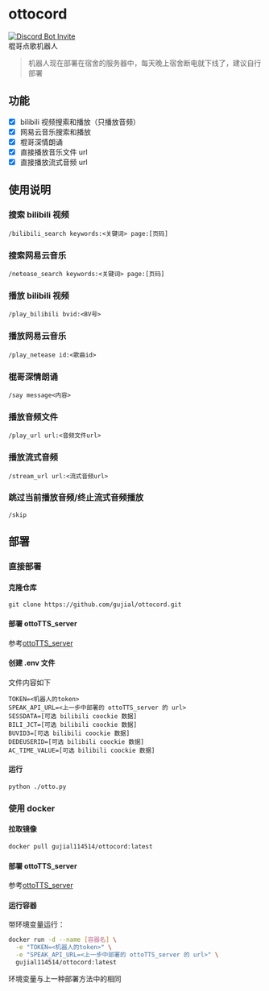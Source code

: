 # ottocord
[![Discord Bot Invite](https://img.shields.io/badge/Invite_My_Bot_to_Your_Server-5865F2?style=for-the-badge&logo=discord&logoColor=white)](https://discord.com/oauth2/authorize?client_id=1358306377159675940&permissions=2150648320&integration_type=0&scope=bot+applications.commands)
</br>棍哥点歌机器人
> 机器人现在部署在宿舍的服务器中，每天晚上宿舍断电就下线了，建议自行部署
## 功能
- [x] bilibili 视频搜索和播放（只播放音频）
- [x] 网易云音乐搜索和播放
- [x] 棍哥深情朗诵
- [x] 直接播放音乐文件 url
- [x] 直接播放流式音频 url

## 使用说明

### 搜索 bilibili 视频
```shell
/bilibili_search keywords:<关键词> page:[页码]
```

### 搜索网易云音乐
```shell
/netease_search keywords:<关键词> page:[页码]
```

### 播放 bilibili 视频
```shell
/play_bilibili bvid:<BV号>
```

### 播放网易云音乐
```shell
/play_netease id:<歌曲id>
```

### 棍哥深情朗诵
```shell
/say message<内容>
```

### 播放音频文件
```shell
/play_url url:<音频文件url>
```

### 播放流式音频
```shell
/stream_url url:<流式音频url>
```

### 跳过当前播放音频/终止流式音频播放
```shell
/skip
```

## 部署

### 直接部署

#### 克隆仓库
```shell
git clone https://github.com/gujial/ottocord.git
```

#### 部署 ottoTTS_server
参考[ottoTTS_server](https://github.com/gujial/ottoTTS_server)

#### 创建 .env 文件
文件内容如下
```.dotenv
TOKEN=<机器人的token>
SPEAK_API_URL=<上一步中部署的 ottoTTS_server 的 url>
SESSDATA=[可选 bilibili coockie 数据]
BILI_JCT=[可选 bilibili coockie 数据]
BUVID3=[可选 bilibili coockie 数据]
DEDEUSERID=[可选 bilibili coockie 数据]
AC_TIME_VALUE=[可选 bilibili coockie 数据]
```

#### 运行
```shell
python ./otto.py
```

### 使用 docker

#### 拉取镜像
```bash
docker pull gujial114514/ottocord:latest
```

#### 部署 ottoTTS_server
参考[ottoTTS_server](https://github.com/gujial/ottoTTS_server)

#### 运行容器
带环境变量运行：
```bash
docker run -d --name [容器名] \
  -e "TOKEN=<机器人的token>" \
  -e "SPEAK_API_URL=<上一步中部署的 ottoTTS_server 的 url>" \
  gujial114514/ottocord:latest
```
环境变量与上一种部署方法中的相同